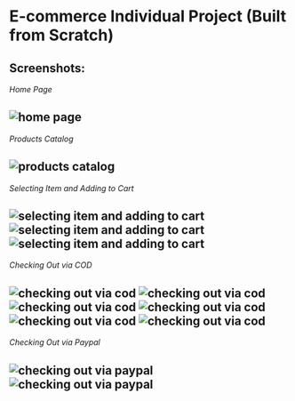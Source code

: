 # E-commerce Individual Project (Built from Scratch)

## Screenshots:

*Home Page*

![home page](https://github.com/michaela4/Ecommerce-Activities-FinalProj-Aranas/blob/master/Screenshot%20(1236).png)
----------

*Products Catalog*

![products catalog](https://github.com/michaela4/Ecommerce-Activities-FinalProj-Aranas/blob/master/Screenshot%20(1239).png)
----------

*Selecting Item and Adding to Cart*

![selecting item and adding to cart](https://github.com/michaela4/Ecommerce-Activities-FinalProj-Aranas/blob/master/Screenshot%20(1245).png)
![selecting item and adding to cart](https://github.com/michaela4/Ecommerce-Activities-FinalProj-Aranas/blob/master/Screenshot%20(1246).png)
![selecting item and adding to cart](https://github.com/michaela4/Ecommerce-Activities-FinalProj-Aranas/blob/master/Screenshot%20(1247).png)
----------

*Checking Out via COD*

![checking out via cod](https://github.com/michaela4/Ecommerce-Activities-FinalProj-Aranas/blob/master/Screenshot%20(1248).png)
![checking out via cod](https://github.com/michaela4/Ecommerce-Activities-FinalProj-Aranas/blob/master/Screenshot%20(1249).png)
![checking out via cod](https://github.com/michaela4/Ecommerce-Activities-FinalProj-Aranas/blob/master/Screenshot%20(1252).png)
![checking out via cod](https://github.com/michaela4/Ecommerce-Activities-FinalProj-Aranas/blob/master/Screenshot%20(1253).png)
![checking out via cod](https://github.com/michaela4/Ecommerce-Activities-FinalProj-Aranas/blob/master/Screenshot%20(1254).png)
![checking out via cod](https://github.com/michaela4/Ecommerce-Activities-FinalProj-Aranas/blob/master/Screenshot%20(1255).png)
----------

*Checking Out via Paypal*

![checking out via paypal](https://github.com/michaela4/Ecommerce-Activities-FinalProj-Aranas/blob/master/Screenshot%20(1250).png)
![checking out via paypal](https://github.com/michaela4/Ecommerce-Activities-FinalProj-Aranas/blob/master/Screenshot%20(1251).png)
----------



